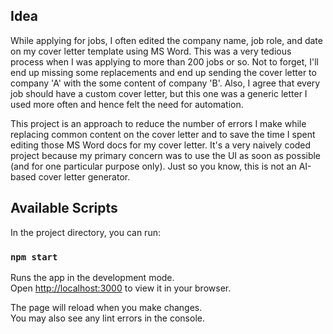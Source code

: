 ## Idea

While applying for jobs, I often edited the company name, job role, and date on my cover letter template using MS Word. This was a very tedious process when I was applying to more than 200 jobs or so. Not to forget, I'll end up missing some replacements and end up sending the cover letter to company 'A' with the some content of company 'B'. Also, I agree that every job should have a custom cover letter, but this one was a generic letter I used more often and hence felt the need for automation.

This project is an approach to reduce the number of errors I make while replacing common content on the cover letter and to save the time I spent editing those MS Word docs for my cover letter. It's a very naively coded project because my primary concern was to use the UI as soon as possible (and for one particular purpose only). Just so you know, this is not an AI-based cover letter generator.

## Available Scripts

In the project directory, you can run:

### `npm start`

Runs the app in the development mode.\
Open [http://localhost:3000](http://localhost:3000) to view it in your browser.

The page will reload when you make changes.\
You may also see any lint errors in the console.
